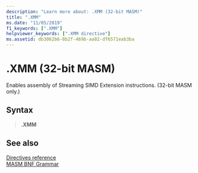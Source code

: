 ```yaml
---
description: "Learn more about: .XMM (32-bit MASM)"
title: ".XMM"
ms.date: "11/05/2019"
f1_keywords: [".XMM"]
helpviewer_keywords: [".XMM directive"]
ms.assetid: db3062b6-8b2f-469b-aa02-df6571eab3ba
---
```

# .XMM (32-bit MASM)

Enables assembly of Streaming SIMD Extension instructions. (32-bit MASM only.)

## Syntax

> **.XMM**

## See also

[Directives reference](directives-reference.md)\
[MASM BNF Grammar](masm-bnf-grammar.md)
